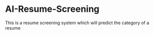 # AI-Resume-Screening
This is a resume screening system which will predict the category of a resume
